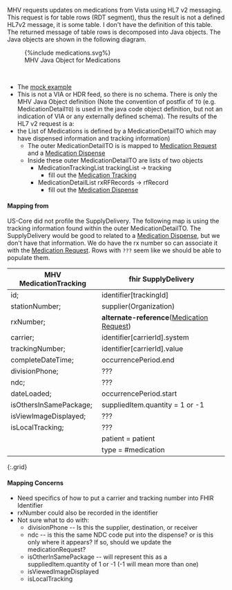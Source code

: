 
MHV requests updates on medications from Vista using HL7 v2 messaging. This request is for table rows (RDT segment), thus the result is not a defined HL7v2 message, it is some table. I don't have the definition of this table. The returned message of table rows is decomposed into Java objects. The Java objects are shown in the following diagram.

<figure>
{%include medications.svg%}
<figcaption>MHV Java Object for Medications</figcaption>
</figure>
<br clear="all">

- The [mock example](https://github.com/department-of-veterans-affairs/mhv-fhir-phr-mapping/blob/main/mocks/SampleMedicationsServResp.json)
- This is not a VIA or HDR feed, so there is no schema. There is only the MHV Java Object definition (Note the convention of postfix of `TO` (e.g. MedicationDetail`TO`) is used in the java code object definition, but not an indication of VIA or any externally defined schema).
The results of the HL7 v2 request is a:
- the List of Medications is defined by a MedicationDetailTO which may have dispensed information and tracking information)
  - The outer MedicationDetailTO is is mapped to [Medication Request](StructureDefinition-VA.MHV.PHR.medicationRequest.html) and a [Medication Dispense](StructureDefinition-VA.MHV.PHR.medicationDispense.html)
  - Inside these outer MedicationDetailTO are lists of two objects
    - MedicationTrackingList trackingList -> tracking
      - fill out the [Medication Tracking](StructureDefinition-VA.MHV.PHR.medicationTracking.html)
    - MedicationDetailList rxRFRecords -> rfRecord
      - fill out the [Medication Dispense](StructureDefinition-VA.MHV.PHR.medicationDispense.html)

#### Mapping from

US-Core did not profile the SupplyDelivery.
The following map is using the tracking information found within the outer MedicationDetailTO.
The SupplyDelivery would be good to related to a [Medication Dispense](StructureDefinition-VA.MHV.PHR.medicationDispense.html), but we don't have that information. We do have the rx number so can associate it with the [Medication Request](StructureDefinition-VA.MHV.PHR.medicationRequest.html).
Rows with `???` seem like we should be able to populate them.

| MHV MedicationTracking |  fhir SupplyDelivery
|-----------------------|----------------------------|
| id;                   | identifier[trackingId]
| stationNumber;        | supplier(Organization)
| rxNumber;             | **alternate-reference**([Medication Request](StructureDefinition-VA.MHV.PHR.medicationRequest.html))
| carrier;              | identifier[carrierId].system
| trackingNumber;       | identifier[carrierId].value
| completeDateTime;     | occurrencePeriod.end
| divisionPhone;        | ???
| ndc;                  | ???
| dateLoaded;           | occurrencePeriod.start
| isOthersInSamePackage; | suppliedItem.quantity = 1 or -1
| isViewImageDisplayed; | ???
| isLocalTracking;      | ???
|                       | patient = patient
|                       | type = #medication
{:.grid}


#### Mapping Concerns

- Need specifics of how to put a carrier and tracking number into FHIR Identifier
- rxNumber could also be recorded in the identifier
- Not sure what to do with:
  - divisionPhone --  Is this the supplier, destination, or receiver
  - ndc -- is this the same NDC code put into the dispense? or is this only where it appears? If so, should we update the medicationRequest?
  - isOtherInSamePackage -- will represent this as a suppliedItem.quantity of 1 or -1 (-1 will mean more than one)
  - isViewedImageDisplayed
  - isLocalTracking
